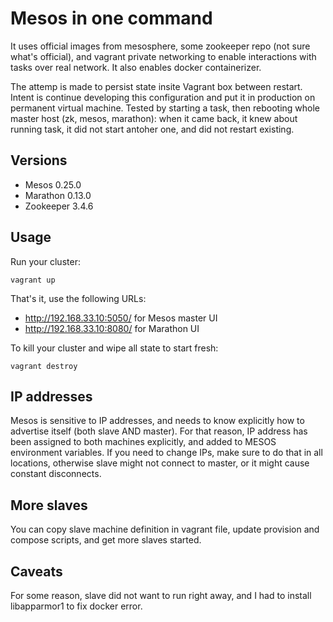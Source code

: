 # Mesos in one command

It uses official images from mesosphere, some zookeeper repo (not sure what's official), and vagrant private networking to enable interactions with tasks over real network. It also enables docker containerizer.

The attemp is made to persist state insite Vagrant box between restart. Intent is continue developing this configuration and put it in production on permanent virtual machine. Tested by starting a task, then rebooting whole master host (zk, mesos, marathon): when it came back, it knew about running task, it did not start antoher one, and did not restart existing.

## Versions

* Mesos 0.25.0
* Marathon 0.13.0
* Zookeeper 3.4.6

## Usage

Run your cluster:

```
vagrant up
```

That's it, use the following URLs:

* http://192.168.33.10:5050/ for Mesos master UI
* http://192.168.33.10:8080/ for Marathon UI

To kill your cluster and wipe all state to start fresh:

```
vagrant destroy
```

## IP addresses

Mesos is sensitive to IP addresses, and needs to know explicitly how to advertise itself (both slave AND master). For that reason, IP address has been assigned to both machines explicitly, and added to MESOS environment variables. If you need to change IPs, make sure to do that in all locations, otherwise slave might not connect to master, or it might cause constant disconnects.

## More slaves

You can copy slave machine definition in vagrant file, update provision and compose scripts, and get more slaves started.

## Caveats

For some reason, slave did not want to run right away, and I had to install libapparmor1 to fix docker error.